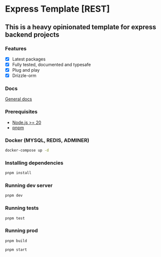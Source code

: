 # Express Template [REST]

## This is a heavy opinionated template for express backend projects

### Features

-   [x] Latest packages
-   [x] Fully tested, documented and typesafe
-   [x] Plug and play
-   [x] Drizzle-orm

### Docs

[General docs](./docs/docs.md)

### Prerequisites

-   [Node.js >= 20](https://nodejs.org/en/download)
-   [pnpm](https://pnpm.io/installation)

### Docker (MYSQL, REDIS, ADMINER)

```bash
docker-compose up -d
```

### Installing dependencies

```bash
pnpm install
```

### Running dev server

```bash
pnpm dev
```

### Running tests

```bash
pnpm test
```

### Running prod

```bash
pnpm build

pnpm start
```
